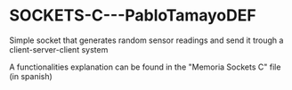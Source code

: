 # SOCKETS-C---PabloTamayoDEF
Simple socket that generates random sensor readings and send it trough a client-server-client system

A functionalities explanation can be found in the "Memoria Sockets C" file (in spanish)

